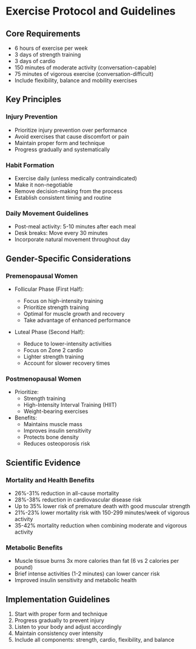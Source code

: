 # Exercise Protocol and Guidelines

## Core Requirements

- 6 hours of exercise per week
- 3 days of strength training
- 3 days of cardio
- 150 minutes of moderate activity (conversation-capable)
- 75 minutes of vigorous exercise (conversation-difficult)
- Include flexibility, balance and mobility exercises

## Key Principles

### Injury Prevention
- Prioritize injury prevention over performance
- Avoid exercises that cause discomfort or pain
- Maintain proper form and technique
- Progress gradually and systematically

### Habit Formation
- Exercise daily (unless medically contraindicated)
- Make it non-negotiable
- Remove decision-making from the process
- Establish consistent timing and routine

### Daily Movement Guidelines
- Post-meal activity: 5-10 minutes after each meal
- Desk breaks: Move every 30 minutes
- Incorporate natural movement throughout day

## Gender-Specific Considerations

### Premenopausal Women
- Follicular Phase (First Half):
  - Focus on high-intensity training
  - Prioritize strength training
  - Optimal for muscle growth and recovery
  - Take advantage of enhanced performance

- Luteal Phase (Second Half):
  - Reduce to lower-intensity activities
  - Focus on Zone 2 cardio
  - Lighter strength training
  - Account for slower recovery times

### Postmenopausal Women
- Prioritize:
  - Strength training
  - High-Intensity Interval Training (HIIT)
  - Weight-bearing exercises
- Benefits:
  - Maintains muscle mass
  - Improves insulin sensitivity
  - Protects bone density
  - Reduces osteoporosis risk

## Scientific Evidence

### Mortality and Health Benefits
- 26%-31% reduction in all-cause mortality
- 28%-38% reduction in cardiovascular disease risk
- Up to 35% lower risk of premature death with good muscular strength
- 21%-23% lower mortality risk with 150-299 minutes/week of vigorous activity
- 35-42% mortality reduction when combining moderate and vigorous activity

### Metabolic Benefits
- Muscle tissue burns 3x more calories than fat (6 vs 2 calories per pound)
- Brief intense activities (1-2 minutes) can lower cancer risk
- Improved insulin sensitivity and metabolic health

## Implementation Guidelines

1. Start with proper form and technique
2. Progress gradually to prevent injury
3. Listen to your body and adjust accordingly
4. Maintain consistency over intensity
5. Include all components: strength, cardio, flexibility, and balance
